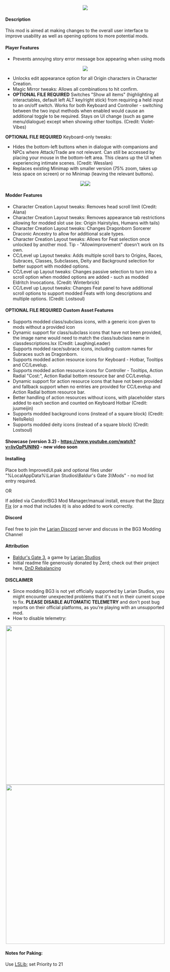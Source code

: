 
<p align="middle">
  <img src="https://i.imgur.com/6Zso95t.png"> 
</p>

#### Description
This mod is aimed at making changes to the overall user interface to improve usability as well as opening options to more potential mods.  

#### Player Features
- Prevents annoying story error message box appearing when using mods
<p float="left" align="middle">
  <img src="https://i.imgur.com/dm5CsPu.png">
</p>  

- Unlocks edit appearance option for all Origin characters in Character Creation.
- Magic Mirror tweaks: Allows all combinations to hit confirm.
- <b>OPTIONAL FILE REQUIRED</b> Switches "Show all items" (highlighting all interactables, default left ALT key/right stick) from requiring a held input to an on/off switch. Works for both Keyboard and Controller - switching between the two input methods when enabled would cause an additional toggle to be required. Stays on UI change (such as game menu/dialogue) except when showing other tooltips. (Credit: Violet-Vibes)

<b>OPTIONAL FILE REQUIRED</b> Keyboard-only tweaks:
- Hides the bottom-left buttons when in dialogue with companions and NPCs where Attack/Trade are not relevant. Can still be accessed by placing your mouse in the bottom-left area. This cleans up the UI when experiencing intimate scenes. (Credit: Wesslan)
- Replaces existing Minimap with smaller version (75% zoom, takes up less space on screen) or no Minimap (leaving the relevant buttons).
<p float="left" align="middle">
  <img src="https://i.imgur.com/cMii97G.jpg"><img src="https://i.imgur.com/hElvnJR.jpg">
</p>

#### Modder Features
- Character Creation Layout tweaks: Removes head scroll limit (Credit: Alana)
- Character Creation Layout tweaks: Removes appearance tab restrictions allowing for modded slot use (ex: Origin Hairstyles, Humans with tails)
- Character Creation Layout tweaks: Changes Dragonborn Sorcerer Draconic Ancestry to allow for additional scale types.
- Character Creation Layout tweaks: Allows for Feat selection once unlocked by another mod. Tip - "Allowimprovement" doesn't work on its own.
- CC/Level up Layout tweaks: Adds multiple scroll bars to Origins, Races, Subraces, Classes, Subclasses, Deity and Background selection for better support with modded options.
- CC/Level up Layout tweaks: Changes passive selection to turn into a scroll option when modded options are added - such as modded Eldritch Invocations. (Credit: Winterbrick)
- CC/Level up Layout tweaks: Changes Feat panel to have additional scroll options to support modded Feats with long descriptions and multiple options. (Credit: Lostsoul)

#### <b>OPTIONAL FILE REQUIRED</b> Custom Asset Features 
- Supports modded class/subclass icons, with a generic icon given to mods without a provided icon
- Dynamic support for class/subclass icons that have not been provided, the image name would need to match the class/subclass name in classdescriptions.lsx (Credit: LaughingLeader)
- Supports modded race/subrace icons, including custom names for Subraces such as Dragonborn.
- Supports modded action resource icons for Keyboard - Hotbar, Tooltips and CC/Levelup.
- Supports modded action resource icons for Controller - Tooltips, Action Radial "Cost:", Action Radial bottom resource bar and CC/Levelup.
- Dynamic support for action resource icons that have not been provided and fallback support when no entries are provided for CC/Levelup and Action Radial bottom resource bar.
- Better handling of action resources without icons, with placeholder stars added to each section and counted on Keyboard Hotbar (Credit: juumeijin)
- Supports modded background icons (instead of a square block) (Credit: NellsRelo)
- Supports modded deity icons (instead of a square block) (Credit: Lostsoul)

#### Showcase (version 3.2) - https://www.youtube.com/watch?v=livOpPUNIN0 - new video soon

#### Installing 
Place both ImprovedUI.pak and optional files under "%LocalAppData%\Larian Studios\Baldur's Gate 3\Mods" - no mod list entry required.

OR

If added via Candor/BG3 Mod Manager/manual install, ensure that the [Story Fix](https://www.nexusmods.com/baldursgate3/mods/141) (or a mod that includes it) is also added to work correctly.

#### Discord
Feel free to join the [Larian Discord](https://discord.com/invite/larianstudios) server and discuss in the BG3 Modding Channel  

#### Attribution
- [Baldur's Gate 3](https://store.steampowered.com/app/1086940/Baldurs_Gate_3/), a game by [Larian Studios](http://larian.com/)  
- Initial readme file generously donated by Zerd; check out their project here, [DnD Rebalancing](https://github.com/ZerdBG3/DnD-Rebalancing/)  

#### DISCLAIMER
- Since modding BG3 is not yet officially supported by Larian Studios, you might encounter unexpected problems that it's not in their current scope to fix. **PLEASE DISABLE AUTOMATIC TELEMETRY** and don't post bug reports on their official platforms, as you're playing with an unsupported mod.
- How to disable telemetry:  
<p float="left" align="middle">
  <img src="https://i.imgur.com/8BSSPiW.png" width="500">
  <img src="https://i.imgur.com/huTu79h.png" width="500">
</p>


#### Notes for Paking:
Use [LSLib](https://github.com/Norbyte/lslib); set Priority to 21
